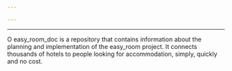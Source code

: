 ```yaml
---

---
```

___

O easy_room_doc is a repository that contains information about the planning and implementation of the easy_room project. It connects thousands of hotels to people looking for accommodation, simply, quickly and no cost.